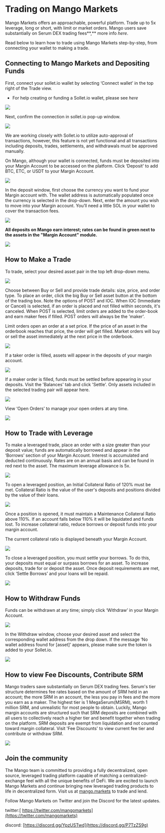# Trading on Mango Markets

Mango Markets offers an approachable, powerful platform. Trade up to 5x leverage, long or short, with limit or market orders. Mango users save substantially on Serum DEX trading fees**,** more info _here_. 

Read below to learn how to trade using Mango Markets step-by-step, from connecting your wallet to making a trade.

## **Connecting to Mango Markets and Depositing Funds**

First, connect your sollet.io wallet by selecting ‘Connect wallet’ in the top right of the Trade view.

* For help creating or funding a Sollet.io wallet, please see _here_

![](../.gitbook/assets/connect.png)

Next, confirm the connection in sollet.io pop-up window.

![](../.gitbook/assets/wallet.png)

We are working closely with Sollet.io to utilize auto-approval of transactions, however, this feature is not yet functional and all transactions including deposits, trades, settlements, and withdrawals must be approved manually. 

On Mango, although your wallet is connected, funds must be deposited into your Margin Account to be accessed on the platform. Click ‘Deposit’ to add BTC, ETC, or USDT to your Margin Account.

![](../.gitbook/assets/dep1.png)

In the deposit window, first choose the currency you want to fund your Margin account with. The wallet address is automatically populated once the currency is selected in the drop-down. Next, enter the amount you wish to move into your Margin account. You’ll need a little SOL in your wallet to cover the transaction fees. 

![](../.gitbook/assets/deposit2-1-.png)

**All deposits on Mango earn interest; rates can be found in green next to the assets in the "Margin Account" module.**

![](../.gitbook/assets/deposi43.png)

## **How to Make a Trade**

To trade, select your desired asset pair in the top left drop-down menu. 

![](../.gitbook/assets/trade1.png)

Choose between Buy or Sell and provide trade details: size, price, and order type. To place an order, click the big Buy or Sell asset button at the bottom of the trading box. Note the options of POST and IOC. When IOC \(Immediate or Cancel\) is selected, if an order is placed and not filled within seconds, it's canceled. When POST is selected, limit orders are added to the order-book and earn maker fees if filled. POST orders will always be the 'maker'.

 Limit orders open an order at a set price. If the price of an asset in the orderbook reaches that price, the order will get filled. Market orders will buy or sell the asset immediately at the next price in the orderbook. 

![](../.gitbook/assets/buy-sell3.png)

If a taker order is filled, assets will appear in the deposits of your margin account. 

![](../.gitbook/assets/depositsafterbuying.png)

If a maker order is filled, funds must be settled before appearing in your deposits. Visit the 'Balances' tab and click 'Settle'. Only assets included in the selected trading pair will appear here. 

![](../.gitbook/assets/settle2.png)

  
View ‘Open Orders’ to manage your open orders at any time. 

![](../.gitbook/assets/open-orders.png)

## **How to Trade with Leverage**

To make a leveraged trade, place an order with a size greater than your deposit value; funds are automatically borrowed and appear in the ‘Borrows’ section of your Margin Account. Interest is accumulated and deducted continuously. Rates are on an annual basis and can be found in red next to the asset. The maximum leverage allowance is 5x. 

![](../.gitbook/assets/borrows.png)

To open a leveraged position, an Initial Collateral Ratio of 120% must be met. Collateral Ratio is the value of the user's deposits and positions divided by the value of their loans. 

![](../.gitbook/assets/collateral.png)

Once a position is opened, it must maintain a Maintenance Collateral Ratio above 110%. If an account falls below 110% it will be liquidated and funds lost. To increase collateral ratio, reduce borrows or deposit funds into your margin account.   
  
The current collateral ratio is displayed beneath your Margin Account. 

![](../.gitbook/assets/collat_percentage.png)

To close a leveraged position, you must settle your borrows. To do this, your deposits must equal or surpass borrows for an asset. To increase deposits, trade for or deposit the asset. Once deposit requirements are met, click ‘Settle Borrows’ and your loans will be repaid. 

![](../.gitbook/assets/settleborrows.png)

## **How to Withdraw Funds**

Funds can be withdrawn at any time; simply click ‘Withdraw’ in your Margin Account. 

![](../.gitbook/assets/withdrawl.png)

In the Withdraw window, choose your desired asset and select the corresponding wallet address from the drop down. If the message ‘No wallet address found for \[asset\]’ appears, please make sure the token is added to your Sollet.io. 

![](../.gitbook/assets/selectwithdrawl.png)

## **How to view Fee Discounts, Contribute SRM** 

Mango traders save substantially on Serum DEX trading fees. Serum's tier structure determines fee rates based on the amount of SRM held in an account; the more SRM in an account, the less you pay in fees and the more you earn as a maker. The highest tier is 1 MegaSerum\(MSRM\), worth 1 million SRM, and unrealistic for most people to obtain. Luckily, Mango margin accounts are structured such that SRM deposits are combined with all users to collectively reach a higher tier and benefit together when trading on the platform. SRM deposits are exempt from liquidation and not counted toward margin collateral. Visit 'Fee Discounts'  to view current fee tier and  contribute or withdraw SRM.

![](../.gitbook/assets/srm_fees.png)

## **Join the community**

The Mango team is committed to providing a fully decentralized, open source, leveraged trading platform capable of matching a centralized-exchange feel with all the unique benefits of DeFi. We are excited to launch Mango Markets and continue bringing new leveraged trading products to life in decentralized form. Visit us at [mango.markets](https://mango.markets/?utm_source=medium&utm_medium=social&utm_campaign=launch_post) to trade and lend.

Follow Mango Markets on Twitter and join the Discord for the latest updates.

twitter:[ https://twitter.com/mangomarkets](https://twitter.com/mangomarkets)

discord: [https://discord.gg/YpzUSTwd](https://discord.gg/P7TzZS9g)

##      

  
  
  
  
  


